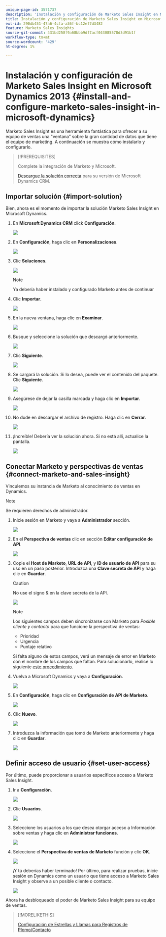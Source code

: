 ```yaml
---
unique-page-id: 3571737
description: 'Instalación y configuración de Marketo Sales Insight en Microsoft Dynamics 2013: documentos de Marketo, documentación del producto'
title: Instalación y configuración de Marketo Sales Insight en Microsoft Dynamics 2013
exl-id: 290db451-47a6-4cfa-a36f-bc12ef7d3482
feature: Marketo Sales Insights
source-git-commit: 431bd258f9a68bbb9df7acf043085578d3d91b1f
workflow-type: tm+mt
source-wordcount: '429'
ht-degree: 1%

---
```


# Instalación y configuración de Marketo Sales Insight en Microsoft Dynamics 2013 {#install-and-configure-marketo-sales-insight-in-microsoft-dynamics}

Marketo Sales Insight es una herramienta fantástica para ofrecer a su equipo de ventas una &quot;ventana&quot; sobre la gran cantidad de datos que tiene el equipo de marketing. A continuación se muestra cómo instalarlo y configurarlo.

>[!PREREQUISITES]
>
>Complete la integración de Marketo y Microsoft.
>
>[Descargue la solución correcta](/help/marketo/product-docs/marketo-sales-insight/msi-for-microsoft-dynamics/installing/download-the-marketo-sales-insight-solution-for-microsoft-dynamics.md) para su versión de Microsoft Dynamics CRM.

## Importar solución {#import-solution}

Bien, ahora es el momento de importar la solución Marketo Sales Insight en Microsoft Dynamics.

1. En **Microsoft Dynamics CRM** click **Configuración**.

   ![](assets/image2014-12-12-9-3a4-3a56.png)

1. En **Configuración**, haga clic en **Personalizaciones**.

   ![](assets/image2014-12-12-9-3a5-3a6.png)

1. Clic **Soluciones**.

   ![](assets/image2014-12-12-9-3a5-3a17.png)

   >[!NOTE]
   >
   >Ya debería haber instalado y configurado Marketo antes de continuar

1. Clic **Importar**.

   ![](assets/image2014-12-12-9-3a5-3a27.png)

1. En la nueva ventana, haga clic en **Examinar**.

   ![](assets/image2014-12-12-9-3a5-3a36.png)

1. Busque y seleccione la solución que descargó anteriormente.

   ![](assets/image2014-12-12-9-3a5-3a45.png)

1. Clic **Siguiente**.

   ![](assets/image2014-12-12-9-3a5-3a55.png)

1. Se cargará la solución. Si lo desea, puede ver el contenido del paquete. Clic **Siguiente**.

   ![](assets/image2014-12-12-9-3a6-3a10.png)

1. Asegúrese de dejar la casilla marcada y haga clic en **Importar**.

   ![](assets/image2014-12-12-9-3a6-3a19.png)

1. No dude en descargar el archivo de registro. Haga clic en **Cerrar**.

   ![](assets/image2014-12-12-9-3a6-3a29.png)

1. ¡Increíble! Debería ver la solución ahora. Si no está allí, actualice la pantalla.

   ![](assets/image2014-12-12-9-3a6-3a40.png)

## Conectar Marketo y perspectivas de ventas {#connect-marketo-and-sales-insight}

Vinculemos su instancia de Marketo al conocimiento de ventas en Dynamics.

>[!NOTE]
>
>Se requieren derechos de administrador.

1. Inicie sesión en Marketo y vaya a **Administrador** sección.

   ![](assets/image2014-12-12-9-3a6-3a50.png)

1. En el **Perspectiva de ventas** clic en sección **Editar configuración de API**.

   ![](assets/image2014-12-12-9-3a7-3a0.png)

1. Copie el **Host de Marketo**, **URL de API**, y **ID de usuario de API** para su uso en un paso posterior. Introduzca una **Clave secreta de API** y haga clic en **Guardar**.

   >[!CAUTION]
   >
   >No use el signo &amp; en la clave secreta de la API.

   ![](assets/image2014-12-12-9-3a7-3a9.png)

   >[!NOTE]
   >
   >Los siguientes campos deben sincronizarse con Marketo para _Posible cliente y contacto_ para que funcione la perspectiva de ventas:
   >
   >* Prioridad
   >* Urgencia
   >* Puntaje relativo
   >
   >Si falta alguno de estos campos, verá un mensaje de error en Marketo con el nombre de los campos que faltan. Para solucionarlo, realice lo siguiente [este procedimiento](/help/marketo/product-docs/marketo-sales-insight/msi-for-microsoft-dynamics/setting-up-and-using/required-fields-for-syncing-marketo-with-dynamics.md).

1. Vuelva a Microsoft Dynamics y vaya a **Configuración**.

   ![](assets/image2014-12-12-9-3a7-3a25.png)

1. En **Configuración**, haga clic en **Configuración de API de Marketo**.

   ![](assets/image2014-12-12-9-3a7-3a34.png)

1. Clic **Nuevo**.

   ![](assets/image2014-12-12-9-3a8-3a8.png)

1. Introduzca la información que tomó de Marketo anteriormente y haga clic en **Guardar**.

   ![](assets/image2014-12-12-9-3a8-3a17.png)

## Definir acceso de usuario {#set-user-access}

Por último, puede proporcionar a usuarios específicos acceso a Marketo Sales Insight.

1. Ir a **Configuración**.

   ![](assets/image2014-12-12-9-3a8-3a34.png)

1. Clic **Usuarios**.

   ![](assets/image2014-12-12-9-3a8-3a42.png)

1. Seleccione los usuarios a los que desea otorgar acceso a Información sobre ventas y haga clic en **Administrar funciones**.

   ![](assets/image2014-12-12-9-3a9-3a13.png)

1. Seleccione el **Perspectiva de ventas de Marketo** función y clic **OK**.

   ![](assets/image2014-12-12-9-3a9-3a22.png)

   ¡Y tú deberías haber terminado! Por último, para realizar pruebas, inicie sesión en Dynamics como un usuario que tiene acceso a Marketo Sales Insight y observe a un posible cliente o contacto.

   ![](assets/image2014-12-12-9-3a9-3a31.png)

Ahora ha desbloqueado el poder de Marketo Sales Insight para su equipo de ventas.

>[!MORELIKETHIS]
>
>[Configuración de Estrellas y Llamas para Registros de Plomo/Contacto](/help/marketo/product-docs/marketo-sales-insight/msi-for-microsoft-dynamics/setting-up-and-using/setting-up-stars-and-flames-for-lead-contact-records.md)
